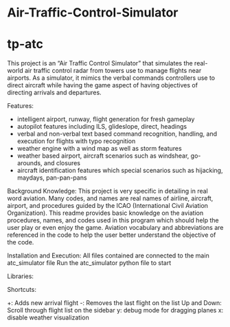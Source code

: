 # Air-Traffic-Control-Simulator
# tp-atc

This project is an “Air Traffic Control Simulator” that simulates the real-world air traffic control radar from towers use to manage flights near airports. As a simulator, it mimics the verbal commands controllers use to direct aircraft while having the game aspect of having objectives of directing arrivals and departures. 

Features:
- intelligent airport, runway, flight generation for fresh gameplay
- autopilot features including ILS, glideslope, direct, headings
- verbal and non-verbal text based command recognition, handling, and execution for flights with  typo recognition
- weather engine with a wind map as well as storm features
- weather based airport, aircraft scenarios such as windshear, go-arounds, and closures
- aircraft identification features which special scenarios such as hijacking, maydays, pan-pan-pans

Background Knowledge:
This project is very specific in detailing in real word aviation. Many codes, and names are real names of airline, aircraft, airport, and procedures guided by the ICAO (International Civil Aviation Organization). This readme provides basic knowledge on the aviation procedures, names, and codes used in this program which should help the user play or even enjoy the game. Aviation vocabulary and abbreviations are referenced in the code to help the user better understand the objective of the code.

Installation and Execution:
All files contained are connected to the main atc_simulator file
Run the atc_simulator python file to start

Libraries:

Shortcuts:

+: Adds new arrival flight
-: Removes the last flight on the list
Up and Down: Scroll through flight list on the sidebar
y: debug mode for dragging planes
x: disable weather visualization